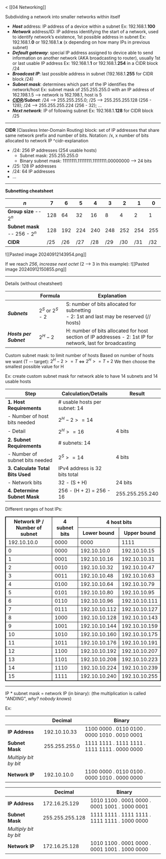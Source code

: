 < [[04 Networking]]

Subdividing a network into smaller networks within itself

- ***Host*** address: IP address of a device within a subnet
	Ex: 192.168.1.**100**
- ***Network*** address/ID: IP address identifying the start of a network, used to identify network’s existence, 1st possible address in subnet
	Ex: 192.168.1.**0** or 192.168.1.**x** (x depending on how many IPs in previous subnet)
- ***Default gateway***: special IP address assigned to device able to send information on another network (AKA broadcasting to router), usually 1st or last usable IP address
	Ex: 192.168.1.**1** or 192.168.1.**254** in a CIDR block /24
- ***Broadcast IP***: last possible address in subnet (192.168.1.**255** for CIDR block /24)
- ***Subnet mask***: determines which part of the IP identifies the network/host
	Ex: subnet mask of 255.255.255.0 with an IP address of 162.198.1.5 --> network is 162.198.1, host is 5
- ***[CIDR](#^cidr-explanation)/Subnet***: /24 --> 255.255.255.0; /25 --> 255.255.255.128 (256 - 128); /24 --> 255.255.255.224 (256 - 32); ...
- ***Next network***: IP of following subnet
	Ex: 192.168.1.**128** for CIDR block /25
---

**CIDR** (Classless Inter-Domain Routing) block: set of IP addresses that share same network prefix and number of bits. Notation: /x, x number of bits allocated to network IP
^cidr-explanation
- /24: 256 IP addresses (254 usable hosts)
	- Subnet mask: 255.255.255.0
	- Binary subnet mask: 11111111.11111111.11111111.00000000 --> 24 bits
- /25: 128 IP addresses
- /24: 64 IP addresses
- ...

___

**Subnetting cheatsheet**

| $n$                            | 7   | 6   | 5   | 4   | 3   | 2   | 1   | 0   |
| ------------------------------ | --- | --- | --- | --- | --- | --- | --- | --- |
| **Group size** -- $2^n$        | 128 | 64  | 32  | 16  | 8   | 4   | 2   | 1   |
| **Subnet mask** -- 256 - $2^n$ | 128 | 192 | 224 | 240 | 248 | 252 | 254 | 255 |
| **CIDR**                       | /25 | /26 | /27 | /28 | /29 | /30 | /31 | /32 |
![[Pasted image 20240912143954.png]]

If we reach *256*, *increase next octet* (2 --> 3 in this example):
![[Pasted image 20240912150855.png]]
___

Details (without cheatsheet)

|                        | Formula            | Explanation                                                                                                  |
| ---------------------- | ------------------ | ------------------------------------------------------------------------------------------------------------ |
| ***Subnets***          | $2^S$ or $2^S$ - 2 | S: number of bits allocated for subnetting<br>\- 2: 1st and last may be reserved (// hosts)                  |
| ***Hosts per Subnet*** | $2^H - 2$          | H: number of bits allocated for host section of IP addresses \- 2: 1st IP for network, last for broadcasting |

Custom subnet mask: to limit number of hosts
Based on number of hosts we want (T -- target):
$2^H - 2  >= T$
<=>
$2^H >= T + 2$
We then choose the smallest possible value for H

Ex: create custom subnet mask for network able to have 14 subnets and 14 usable hosts

| **Step**                         | **Calculation/Details**        | **Result**      |
| -------------------------------- | ------------------------------ | --------------- |
| **1. Host Requirements**         | \# usable hosts per subnet: 14 |                 |
| - Number of host bits needed     | $2^H - 2  >= 14$               |                 |
| - Detail                         | $2^H >= 16$                    | 4 bits          |
| **2. Subnet Requirements**       | \# subnets: 14                 |                 |
| - Number of subnet bits needed   | $2^S >= 14$                    | 4 bits          |
| **3. Calculate Total Bits Used** | IPv4 address is 32 bits total  |                 |
| - Network bits                   | 32 - (S + H)                   | 24 bits         |
| **4. Determine Subnet Mask**     | 256 - (H + 2) = 256 - 16       | 255.255.255.240 |

Different ranges of host IPs:

<table border="1"; style="width: 100%; border: 1px solid black;">
  <tr>
    <th rowspan="2"; style="vertical-align: middle">Network IP /
    Number of subnet</th>
    <th rowspan="2"; style="vertical-align: middle">4 subnet bits</th>
    <th colspan="2"; style="text-align: center;">4 host bits</th>
  </tr>
  <tr>
	  <th>Lower bound</th>
	  <th>Upper bound</th>
</tr>
  <tr>
    <td>192.10.10.0</td>
    <td>0000</td>
    <td>0000</td>
    <td>1111</td>
  </tr>
  <tr>
    <td>0</td>
    <td>0000</td>
    <td>192.10.10.0</td>
    <td>192.10.10.15</td>
  </tr>
  <tr>
    <td>1</td>
    <td>0001</td>
    <td>192.10.10.16</td>
    <td>192.10.10.31</td>
  </tr>
  <tr>
    <td>2</td>
    <td>0010</td>
    <td>192.10.10.32</td>
    <td>192.10.10.47</td>
  </tr>
  <tr>
    <td>3</td>
    <td>0011</td>
    <td>192.10.10.48</td>
    <td>192.10.10.63</td>
  </tr>
  <tr>
    <td>4</td>
    <td>0100</td>
    <td>192.10.10.64</td>
    <td>192.10.10.79</td>
  </tr>
  <tr>
    <td>5</td>
    <td>0101</td>
    <td>192.10.10.80</td>
    <td>192.10.10.95</td>
  </tr>
  <tr>
    <td>6</td>
    <td>0110</td>
    <td>192.10.10.96</td>
    <td>192.10.10.111</td>
  </tr>
  <tr>
    <td>7</td>
    <td>0111</td>
    <td>192.10.10.112</td>
    <td>192.10.10.127</td>
  </tr>
  <tr>
    <td>8</td>
    <td>1000</td>
    <td>192.10.10.128</td>
    <td>192.10.10.143</td>
  </tr>
  <tr>
    <td>9</td>
    <td>1001</td>
    <td>192.10.10.144</td>
    <td>192.10.10.159</td>
  </tr>
  <tr>
    <td>10</td>
    <td>1010</td>
    <td>192.10.10.160</td>
    <td>192.10.10.175</td>
  </tr>
  <tr>
    <td>11</td>
    <td>1011</td>
    <td>192.10.10.176</td>
    <td>192.10.10.191</td>
  </tr>
  <tr>
    <td>12</td>
    <td>1100</td>
    <td>192.10.10.192</td>
    <td>192.10.10.207</td>
  </tr>
  <tr>
    <td>13</td>
    <td>1101</td>
    <td>192.10.10.208</td>
    <td>192.10.10.223</td>
  </tr>
  <tr>
    <td>14</td>
    <td>1110</td>
    <td>192.10.10.224</td>
    <td>192.10.10.239</td>
  </tr>
  <tr>
    <td>15</td>
    <td>1111</td>
    <td>192.10.10.240</td>
    <td>192.10.10.255</td>
  </tr>
</table>

___

IP \* subnet mask = network IP (in binary):
(the multiplication is called "ANDING", *why? nobody knows*)

Ex:

|                       | Decimal       | Binary                                        |
| --------------------- | ------------- | --------------------------------------------- |
| **IP Address**        | 192.10.10.33  | 1100 0000 . 0110 0100 . 0000 1010 . 0010 0001 |
| **Subnet Mask**       | 255.255.255.0 | 1111 1111 . 1111 1111 . 1111 1111 . 0000 0000 |
| *Multiply bit by bit* |               |                                               |
| **Network IP**        | 192.10.10.0   | 1100 0000 . 0110 0100 . 0000 1010 . 0000 0000 |

|                       | Decimal         | Binary                                        |
| --------------------- | --------------- | --------------------------------------------- |
| **IP Address**        | 172.16.25.129   | 1010 1100 . 0001 0000 . 0001 1001 . 1000 0001 |
| **Subnet Mask**       | 255.255.255.128 | 1111 1111 . 1111 1111 . 1111 1111 . 1000 0000 |
| *Multiply bit by bit* |                 |                                               |
| **Network IP**        | 172.16.25.128   | 1010 1100 . 0001 0000 . 0001 1001 . 1000 0000 |
